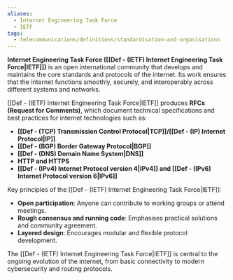 ```yaml
---
aliases:
  - Internet Engineering Task Force
  - IETF
tags:
  - telecommunications/definitions/standardisation-and-organisations
---
```


**Internet Engineering Task Force ([[Def - (IETF) Internet Engineering Task Force|IETF]])** is an open international community that develops and maintains the core standards and protocols of the internet. Its work ensures that the internet functions smoothly, securely, and interoperably across different systems and networks.

[[Def - (IETF) Internet Engineering Task Force|IETF]] produces **RFCs (Request for Comments)**, which document technical specifications and best practices for internet technologies such as:
- **[[Def - (TCP) Transmission Control Protocol|TCP]]/[[Def - (IP) Internet Protocol|IP]]**
- **[[Def - (BGP) Border Gateway Protocol|BGP]]**
- **[[Def - (DNS) Domain Name System|DNS]]**
- **HTTP and HTTPS**
- **[[Def - (IPv4) Internet Protocol version 4|IPv4]] and [[Def - (IPv6) Internet Protocol version 6|IPv6]]**

Key principles of the [[Def - (IETF) Internet Engineering Task Force|IETF]]:
- **Open participation**: Anyone can contribute to working groups or attend meetings.
- **Rough consensus and running code**: Emphasises practical solutions and community agreement.
- **Layered design**: Encourages modular and flexible protocol development.

The [[Def - (IETF) Internet Engineering Task Force|IETF]] is central to the ongoing evolution of the internet, from basic connectivity to modern cybersecurity and routing protocols.

